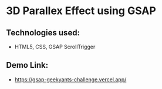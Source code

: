 # 3D Parallex Effect using GSAP

## Technologies used:

- HTML5, CSS, GSAP ScrollTrigger

## Demo Link:
- https://gsap-geekyants-challenge.vercel.app/
